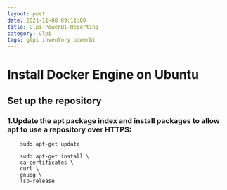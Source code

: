 ```yaml
---
layout: post
date: 2021-11-08 09:11:00
title: Glpi-PowerBI-Reporting
category: Glpi
tags: glpi inventory powerbi
---
```

# Install Docker Engine on Ubuntu
## Set up the repository            
###     1.Update the apt package index and install packages to allow apt to use a repository over HTTPS:
``` 
    sudo apt-get update
    
    sudo apt-get install \
    ca-certificates \
    curl \
    gnupg \
    lsb-release
```
